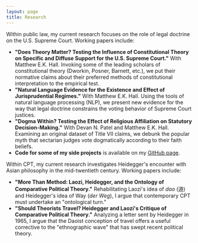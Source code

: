 ```yaml
---
layout: page
title: Research
---
```


Within public law, my current research focuses on the role of legal doctrine on the U.S. Supreme Court. Working papers include:

>
- **"Does Theory Matter? Testing the Influence of Constitutional Theory on Specific and Diffuse Support for the U.S. Supreme Court."** With Matthew E.K. Hall. Invoking some of the leading scholars of constitutional theory (Dworkin, Posner, Barnett, etc.), we put their normative claims about their preferred methods of constitutional interpretation to the empirical test.
- **"Natural Language Evidence for the Existence and Effect of Jurisprudential Regimes."** With Matthew E.K. Hall. Using the tools of natural language processing (NLP), we present new evidence for the way that legal doctrine constrains the voting behavior of Supreme Court justices.
- **"Dogma Within? Testing the Effect of Religious Affiliation on Statutory Decision-Making."** With Devan N. Patel and Matthew E.K. Hall. Examining an original dataset of Title VII claims, we debunk the popular myth that sectarian judges vote dogmatically according to their faith beliefs.
- **Code for some of my side projects** is available on my [GitHub page](https://github.com/mattdahl).

Within CPT, my current research investigates Heidegger's encounter with Asian philosophy in the mid-twentieth century. Working papers include:

>
- **"More Than Method: Laozi, Heidegger, and the Ontology of Comparative Political Theory."** Rehabilitating Laozi's idea of *dao* (道) and Heidegger's idea of Way (*der Weg*), I argue that contemporary CPT must undertake an "ontological turn."
- **"Should Theorists Travel? Heidegger and Laozi's Critique of Comparative Political Theory."** Analyzing a letter sent by Heidegger in 1965, I argue that the Daoist conception of travel offers a useful corrective to the "ethnographic wave" that has swept recent political theory.
